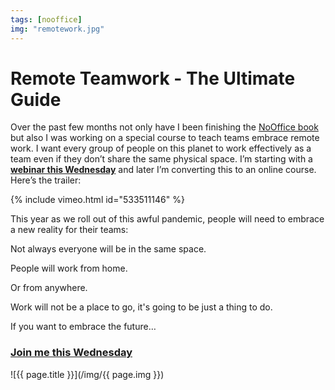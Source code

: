 ```yaml
---
tags: [nooffice]
img: "remotework.jpg"
---
```


# Remote Teamwork - The Ultimate Guide

Over the past few months not only have I been finishing the [NoOffice book](https://NoOffice.org/) but also I was working on a special course to teach teams embrace remote work. I want every group of people on this planet to work effectively as a team even if they don’t share the same physical space. I’m starting with a [**webinar this Wednesday**](https://nozbe.com/remotework) and later I’m converting this to an online course. Here’s the trailer:

<!--More-->

{% include vimeo.html id="533511146" %}

This year as we roll out of this awful pandemic, people will need to embrace a new reality for their teams:

Not always everyone will be in the same space.

People will work from home.

Or from anywhere.

Work will not be a place to go, it's going to be just a thing to do.

If you want to embrace the future…

### [Join me this Wednesday](https://nozbe.com/remotework)

![{{ page.title }}](/img/{{ page.img }})

[n]: https://michael.gratis/nozbe
[np]: https://michael.gratis/nozbepersonal
